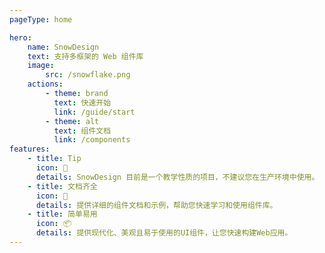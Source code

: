 ```yaml
---
pageType: home

hero:
    name: SnowDesign
    text: 支持多框架的 Web 组件库
    image:
        src: /snowflake.png
    actions:
        - theme: brand
          text: 快速开始
          link: /guide/start
        - theme: alt
          text: 组件文档
          link: /components
features:
    - title: Tip
      icon: 📖
      details: SnowDesign 目前是一个教学性质的项目，不建议您在生产环境中使用。
    - title: 文档齐全
      icon: 🚀
      details: 提供详细的组件文档和示例，帮助您快速学习和使用组件库。
    - title: 简单易用
      icon: 📦
      details: 提供现代化、美观且易于使用的UI组件，让您快速构建Web应用。
---
```

